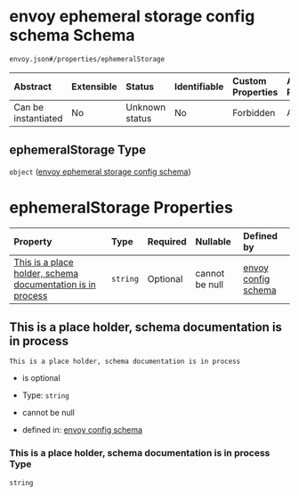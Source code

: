 # envoy ephemeral storage config schema Schema

```txt
envoy.json#/properties/ephemeralStorage
```



| Abstract            | Extensible | Status         | Identifiable | Custom Properties | Additional Properties | Access Restrictions | Defined In                                               |
| :------------------ | :--------- | :------------- | :----------- | :---------------- | :-------------------- | :------------------ | :------------------------------------------------------- |
| Can be instantiated | No         | Unknown status | No           | Forbidden         | Allowed               | none                | [envoy.json\*](../out/envoy.json "open original schema") |

## ephemeralStorage Type

`object` ([envoy ephemeral storage config schema](envoy-properties-envoy-ephemeral-storage-config-schema.md))

# ephemeralStorage Properties

| Property                                                                                                                 | Type     | Required | Nullable       | Defined by                                                                                                                                                                                                                                                            |
| :----------------------------------------------------------------------------------------------------------------------- | :------- | :------- | :------------- | :-------------------------------------------------------------------------------------------------------------------------------------------------------------------------------------------------------------------------------------------------------------------- |
| [This is a place holder, schema documentation is in process](#this-is-a-place-holder-schema-documentation-is-in-process) | `string` | Optional | cannot be null | [envoy config schema](envoy-properties-envoy-ephemeral-storage-config-schema-properties-this-is-a-place-holder-schema-documentation-is-in-process.md "envoy.json#/properties/ephemeralStorage/properties/This is a place holder, schema documentation is in process") |

## This is a place holder, schema documentation is in process



`This is a place holder, schema documentation is in process`

* is optional

* Type: `string`

* cannot be null

* defined in: [envoy config schema](envoy-properties-envoy-ephemeral-storage-config-schema-properties-this-is-a-place-holder-schema-documentation-is-in-process.md "envoy.json#/properties/ephemeralStorage/properties/This is a place holder, schema documentation is in process")

### This is a place holder, schema documentation is in process Type

`string`
